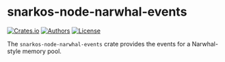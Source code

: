# snarkos-node-narwhal-events

[![Crates.io](https://img.shields.io/crates/v/snarkos-node-narwhal-events.svg?color=neon)](https://crates.io/crates/snarkos-node-narwhal-events)
[![Authors](https://img.shields.io/badge/authors-Aleo-orange.svg)](https://aleo.org)
[![License](https://img.shields.io/badge/License-Apache%202.0-blue.svg)](./LICENSE.md)

The `snarkos-node-narwhal-events` crate provides the events for a Narwhal-style memory pool.
